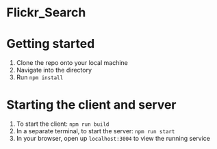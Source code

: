 # Flickr_Search

# Getting started

1. Clone the repo onto your local machine
2. Navigate into the directory
3. Run `npm install`

# Starting the client and server
1. To start the client: `npm run build`
2. In a separate terminal, to start the server: `npm run start`
3. In your browser, open up `localhost:3004` to view the running service